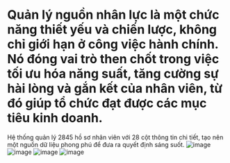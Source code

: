 # Quản lý nguồn nhân lực là một chức năng thiết yếu và chiến lược, không chỉ giới hạn ở công việc hành chính. Nó đóng vai trò then chốt trong việc tối ưu hóa năng suất, tăng cường sự hài lòng và gắn kết của nhân viên, từ đó giúp tổ chức đạt được các mục tiêu kinh doanh.
Hệ thống quản lý 2845 hồ sơ nhân viên với 28 cột thông tin chi tiết, tạo nên một nguồn dữ liệu phong phú để đưa ra quyết định sáng suốt.
![image](https://github.com/user-attachments/assets/d073d5f0-b985-47ec-9024-e0bd795a3bfd)
![image](https://github.com/user-attachments/assets/f57fafd6-b7c5-4cbe-9deb-e8007a69ca90)
![image](https://github.com/user-attachments/assets/05e384f4-327b-49a5-a6d3-7f3b3ee5065b)
![image](https://github.com/user-attachments/assets/8d490421-21a8-43f7-8fd6-4cfe9f948a69)




